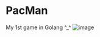 # PacMan
 My 1st game in Golang ^_^
![image](https://github.com/AlyMikky/PacMan/assets/49216308/c5395025-baf6-4548-8b29-a647164bc548)
